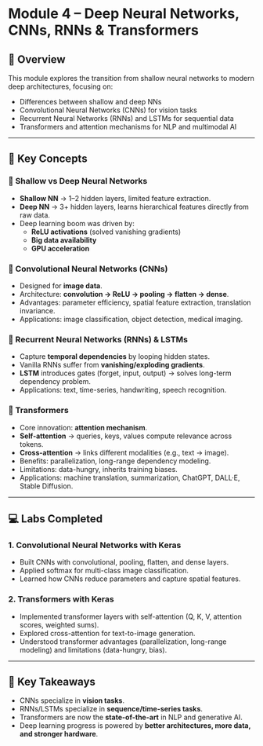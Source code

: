 # Module 4 – Deep Neural Networks, CNNs, RNNs & Transformers  

## 📘 Overview  
This module explores the transition from shallow neural networks to modern deep architectures, focusing on:  
- Differences between shallow and deep NNs  
- Convolutional Neural Networks (CNNs) for vision tasks  
- Recurrent Neural Networks (RNNs) and LSTMs for sequential data  
- Transformers and attention mechanisms for NLP and multimodal AI  

---

## 🧩 Key Concepts  

### 🔹 Shallow vs Deep Neural Networks  
- **Shallow NN** → 1–2 hidden layers, limited feature extraction.  
- **Deep NN** → 3+ hidden layers, learns hierarchical features directly from raw data.  
- Deep learning boom was driven by:  
  - **ReLU activations** (solved vanishing gradients)  
  - **Big data availability**  
  - **GPU acceleration**  

### 🔹 Convolutional Neural Networks (CNNs)  
- Designed for **image data**.  
- Architecture: **convolution → ReLU → pooling → flatten → dense**.  
- Advantages: parameter efficiency, spatial feature extraction, translation invariance.  
- Applications: image classification, object detection, medical imaging.  

### 🔹 Recurrent Neural Networks (RNNs) & LSTMs  
- Capture **temporal dependencies** by looping hidden states.  
- Vanilla RNNs suffer from **vanishing/exploding gradients**.  
- **LSTM** introduces gates (forget, input, output) → solves long-term dependency problem.  
- Applications: text, time-series, handwriting, speech recognition.  

### 🔹 Transformers  
- Core innovation: **attention mechanism**.  
- **Self-attention** → queries, keys, values compute relevance across tokens.  
- **Cross-attention** → links different modalities (e.g., text → image).  
- Benefits: parallelization, long-range dependency modeling.  
- Limitations: data-hungry, inherits training biases.  
- Applications: machine translation, summarization, ChatGPT, DALL·E, Stable Diffusion.  

---

## 💻 Labs Completed  

### 1. Convolutional Neural Networks with Keras  
- Built CNNs with convolutional, pooling, flatten, and dense layers.  
- Applied softmax for multi-class image classification.  
- Learned how CNNs reduce parameters and capture spatial features.  

### 2. Transformers with Keras  
- Implemented transformer layers with self-attention (Q, K, V, attention scores, weighted sums).  
- Explored cross-attention for text-to-image generation.  
- Understood transformer advantages (parallelization, long-range modeling) and limitations (data-hungry, bias).  

---

## 🧠 Key Takeaways  
- CNNs specialize in **vision tasks**.  
- RNNs/LSTMs specialize in **sequence/time-series tasks**.  
- Transformers are now the **state-of-the-art** in NLP and generative AI.  
- Deep learning progress is powered by **better architectures, more data, and stronger hardware**.  
